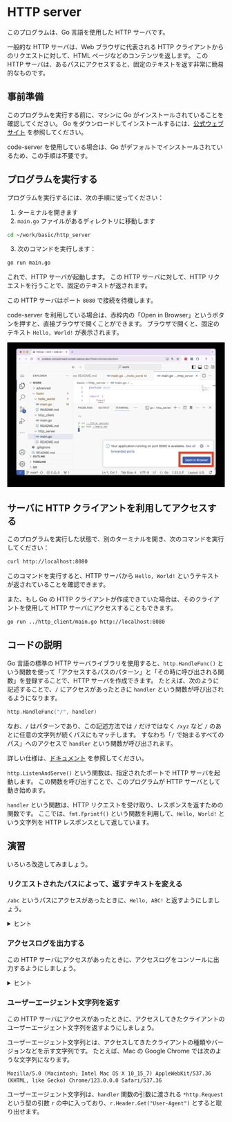 # HTTP server

このプログラムは、Go 言語を使用した HTTP サーバです。

一般的な HTTP サーバは、Web ブラウザに代表される HTTP クライアントからのリクエストに対して、HTML ページなどのコンテンツを返します。
この HTTP サーバは、あるパスにアクセスすると、固定のテキストを返す非常に簡易的なものです。

## 事前準備

このプログラムを実行する前に、マシンに Go がインストールされていることを確認してください。
Go をダウンロードしてインストールするには、[公式ウェブサイト](https://golang.org/) を参照してください。

code-server を使用している場合は、Go がデフォルトでインストールされているため、この手順は不要です。

## プログラムを実行する

プログラムを実行するには、次の手順に従ってください：

1. ターミナルを開きます
2. `main.go` ファイルがあるディレクトリに移動します

```bash
cd ~/work/basic/http_server
```

3. 次のコマンドを実行します：

```bash
go run main.go
```

これで、HTTP サーバが起動します。
この HTTP サーバに対して、HTTP リクエストを行うことで、固定のテキストが返されます。

この HTTP サーバはポート `8080` で接続を待機します。

code-server を利用している場合は、赤枠内の「Open in Browser」というボタンを押すと、直接ブラウザで開くことができます。
ブラウザで開くと、固定のテキスト `Hello, World!` が表示されます。

![images/open_browser.jpg](images/open_browser.jpg)

## サーバに HTTP クライアントを利用してアクセスする

このプログラムを実行した状態で、別のターミナルを開き、次のコマンドを実行してください：

```bash
curl http://localhost:8080
```

このコマンドを実行すると、HTTP サーバから `Hello, World!` というテキストが返されていることを確認できます。

また、もし Go の HTTP クライアントが作成できていた場合は、そのクライアントを使用して HTTP サーバにアクセスすることもできます。

```bash
go run ../http_client/main.go http://localhost:8080
```

## コードの説明

Go 言語の標準の HTTP サーバライブラリを使用すると、`http.HandleFunc()` という関数を使って「アクセスするパスのパターン」と「その時に呼び出される関数」を登録することで、HTTP サーバを作成できます。
たとえば、次のように記述することで、`/` にアクセスがあったときに `handler` という関数が呼び出されるようになります。

```go
http.HandleFunc("/", handler)
```

なお、`/` はパターンであり、この記述方法では `/` だけではなく `/xyz` など `/` のあとに任意の文字列が続くパスにもマッチします。
すなわち「`/` で始まるすべてのパス」へのアクセスで `handler` という関数が呼び出されます。

詳しい仕様は、[ドキュメント](https://pkg.go.dev/net/http#hdr-Patterns) を参照してください。

`http.ListenAndServe()` という関数は、指定されたポートで HTTP サーバを起動します。
この関数を呼び出すことで、このプログラムが HTTP サーバとして動き始めます。

`handler` という関数は、HTTP リクエストを受け取り、レスポンスを返すための関数です。
ここでは、`fmt.Fprintf()` という関数を利用して、`Hello, World!` という文字列を HTTP レスポンスとして返しています。

## 演習

いろいろ改造してみましょう。

### リクエストされたパスによって、返すテキストを変える

`/abc` というパスにアクセスがあったときに、`Hello, ABC!` と返すようにしましょう。

<details>
  <summary>ヒント</summary>

新しい `handler_abc` のような関数を作成し、`http.HandleFunc()` で `/abc` のパスに対してその関数を登録してみましょう。

</details>

### アクセスログを出力する

この HTTP サーバにアクセスがあったときに、アクセスログをコンソールに出力するようにしましょう。

<details>
  <summary>ヒント</summary>

`http.HandleFunc()` 関数で登録する関数内で、`fmt.Println()` 関数を使うことでログが出力できます。

Go には `log` というライブラリも存在しており、それを使うことでより便利にログを出力できます。
たとえば、`log.Println()` 関数を使うことで、日付や時刻などの情報もログに含めることができます。

また、`handler` 関数の引数に渡される `*http.Request` という型の引数 `r` には、リクエストの内容が入っています。
`r.URL.Path` という変数には、リクエストされたパスが入っているので、これをログに出力することで、アクセスされたパスを簡単に確認できます。

</details>

### ユーザーエージェント文字列を返す

この HTTP サーバにアクセスがあったときに、アクセスしてきたクライアントのユーザーエージェント文字列を返すようにしましょう。

ユーザーエージェント文字列とは、アクセスしてきたクライアントの種類やバージョンなどを示す文字列です。
たとえば、Mac の Google Chrome では次のような文字列になります。

```
Mozilla/5.0 (Macintosh; Intel Mac OS X 10_15_7) AppleWebKit/537.36 (KHTML, like Gecko) Chrome/123.0.0.0 Safari/537.36
```

ユーザーエージェント文字列は、`handler` 関数の引数に渡される `*http.Request` という型の引数 `r` の中に入っており、`r.Header.Get("User-Agent")` とすると取り出せます。
